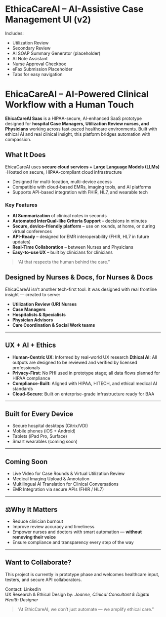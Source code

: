 # EthicaCareAI – AI-Assistive Case Management UI (v2)

Includes:
- Utilization Review
- Secondary Review
- AI SOAP Summary Generator (placeholder)
-  AI Note Assistant
- Nurse Approval Checkbox
- eFax Submission Placeholder
- Tabs for easy navigation

# EhicaCareAI – AI-Powered Clinical Workflow with a Human Touch

**EhicaCareAI Saas** is a HIPAA-secure, AI-enhanced SaaS prototype designed for 
**hospital Case Managers, Utilization Review nurses, and Physicians**
working across fast-paced healthcare environments. 
Built with ethical AI and real clinical insight, 
this platform bridges automation with compassion.

## What It Does

 EhicaCareAI  uses **secure cloud services + Large Language Models (LLMs)** 
-Hosted on secure, HIPAA-compliant cloud infrastructure
- Designed for multi-location, multi-device access
- Compatible with cloud-based EMRs, imaging tools, and AI platforms
- Supports API-based integration with FHIR, HL7, and wearable tech

### Key Features

- **AI Summarization** of clinical notes in seconds
- **Automated InterQual-like Criteria Support** – decisions in minutes
- **Secure, device-friendly platform** – use on rounds, at home, or during virtual conferences
- **API-Ready** – designed for EMR interoperability (FHIR, HL7 in future updates)
- **Real-Time Collaboration** – between Nurses and Physicians
- **Easy-to-use UX** – built by clinicians for clinicians

> “AI that respects the human behind the care.”


## Designed by Nurses & Docs, for Nurses & Docs

 EhicaCareAI isn’t another tech-first tool. It was designed with real frontline insight — created to serve:
- **Utilization Review (UR) Nurses**
- **Case Managers**
- **Hospitalists & Specialists**
- **Physician Advisors**
- **Care Coordination & Social Work teams**

---

## UX + AI + Ethics

- **Human-Centric UX**: Informed by real-world UX research
 **Ethical AI**: All outputs are designed to be reviewed and verified by licensed professionals
-   **Privacy-First**: No PHI used in prototype stage; all data flows planned for HIPAA compliance
- **Compliance-Built**: Aligned with HIPAA, HITECH, and ethical medical AI standards
- **Cloud-Secure**: Built on enterprise-grade infrastructure ready for BAA

---

## Built for Every Device
- Secure hospital desktops (Citrix/VDI)
- Mobile phones (iOS + Android)
- Tablets (iPad Pro, Surface)
- Smart wearables (coming soon)

---

## Coming Soon
- Live Video for Case Rounds & Virtual Utilization Review
- Medical Imaging Upload & Annotation
- Multilingual AI Translation for Clinical Conversations
- EMR Integration via secure APIs (FHIR / HL7)

---

## ⚖Why It Matters

- Reduce clinician burnout
- Improve review accuracy and timeliness
- Empower nurses and doctors with smart automation — **without removing their voice**
- Ensure compliance and transparency every step of the way

---

## Want to Collaborate?

This project is currently in prototype phase and welcomes healthcare input, testers, and secure API collaborators.

 Contact: LinkedIn   
UX Research & Ethical Design by: *Joanne, Clinical Consultant & Digital Health Designer*

> “At EthicCareAI, we don’t just automate — we amplify ethical care.”


